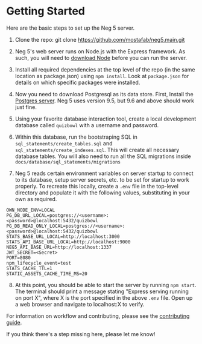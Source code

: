 # Getting Started
Here are the basic steps to set up the Neg 5 server.

1. Clone the repo:
        git clone https://github.com/mostafab/neg5.main.git
        
2. Neg 5's web server runs on Node.js with the Express framework. As such, you
will need to [download Node](https://nodejs.org/en/) before you can run the
server.

3. Install all required dependencies at the top level of the repo 
(in the same location as package.json) using ```npm install```.
Look at ```package.json``` for details on which specific packages were installed.
        
4. Now you need to download Postgresql as its data store. First, Install the [Postgres server](https://www.postgresql.org/). 
Neg 5 uses version 9.5, but 9.6 and above should work just fine.

5. Using your favorite database interaction tool, create a local development database called ```quizbowl``` with a username and password.

6. Within this database, run the bootstraping SQL in ```sql_statements/create_tables.sql``` and ```sql_statements/create_indexes.sql```.
This will create all necessary database tables.
You will also need to run all the SQL migrations inside ```docs/database/sql_statements/migrations```

7. Neg 5 reads certain environment variables on server startup to connect to its database, setup server secrets, etc. to be set for startup to work properly. To recreate this locally, create a ```.env``` file in the top-level directory and populate it with the following values, substituting in your own as required.

```
OWN_NODE_ENV=LOCAL
PG_DB_URL_LOCAL=postgres://<username>:<password>@localhost:5432/quizbowl
PG_DB_READ_ONLY_LOCAL=postgres://<username>:<password>@localhost:5432/quizbowl
STATS_BASE_URL_LOCAL=http://localhost:3000
STATS_API_BASE_URL_LOCAL=http://localhost:9000
NEG5_API_BASE_URL=http://localhost:1337
JWT_SECRET=<Secret>
PORT=8080
npm_lifecycle_event=test
STATS_CACHE_TTL=1
STATIC_ASSETS_CACHE_TIME_MS=20
```

8. At this point, you should be able to start the server by running ```npm start```.
The terminal should print a message stating "Express serving running on port X", where X is the port
specified in the above ```.env``` file. Open up a web browser and navigate to localhost:X to verify.

For information on workflow and contributing, please see the [contributing guide](CONTRIBUTING.md).

If you think there's a step missing here, please let me know! 